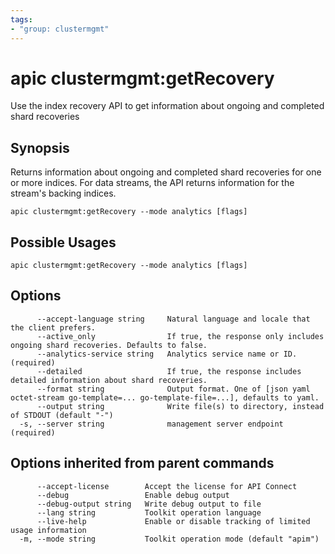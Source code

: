 ```yaml
---
tags:
- "group: clustermgmt"
---
```

# apic clustermgmt:getRecovery

Use the index recovery API to get information about ongoing and completed shard recoveries

## Synopsis

Returns information about ongoing and completed shard recoveries for one or more indices. For data streams, the API returns information for the stream's backing indices.

```
apic clustermgmt:getRecovery --mode analytics [flags]
```

## Possible Usages

```
apic clustermgmt:getRecovery --mode analytics [flags]
```

## Options

```
      --accept-language string     Natural language and locale that the client prefers.
      --active_only                If true, the response only includes ongoing shard recoveries. Defaults to false.
      --analytics-service string   Analytics service name or ID. (required)
      --detailed                   If true, the response includes detailed information about shard recoveries.
      --format string              Output format. One of [json yaml octet-stream go-template=... go-template-file=...], defaults to yaml.
      --output string              Write file(s) to directory, instead of STDOUT (default "-")
  -s, --server string              management server endpoint (required)
```

## Options inherited from parent commands

```
      --accept-license        Accept the license for API Connect
      --debug                 Enable debug output
      --debug-output string   Write debug output to file
      --lang string           Toolkit operation language
      --live-help             Enable or disable tracking of limited usage information
  -m, --mode string           Toolkit operation mode (default "apim")
```
